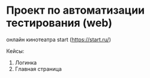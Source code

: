 # Проект по автоматизации тестирования (web)
онлайн кинотеатра start (https://start.ru/)

Кейсы:
1. Логинка
2. Главная страница
